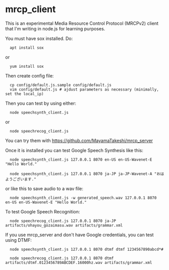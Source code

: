 # mrcp_client

This is an experimental Media Resource Control Protocol (MRCPv2) client that I'm writing in node.js for learning purposes.

You must have sox installed. Do:

```
  apt install sox
```
or
```
  yum install sox
```

Then create config file:
```
  cp config/default.js.sample config/default.js
  vim config/default.js # ajdust parameters as necessary (minimally, set the local_ip)
```

Then you can test by using either:
```
  node speechsynth_client.js
```
or
```
  node speechrecog_client.js
```

You can try them with https://github.com/MayamaTakeshi/mrcp_server

Once it is installed you can test Google Speech Synthesis like this:
```
  node speechsynth_client.js 127.0.0.1 8070 en-US en-US-Wavenet-E "Hello World."

  node speechsynth_client.js 127.0.0.1 8070 ja-JP ja-JP-Wavenet-A "おはようございます."
```
or like this to save audio to a wav file:
```
  node speechsynth_client.js -w generated_speech.wav 127.0.0.1 8070 en-US en-US-Wavenet-E "Hello World."
```

To test Google Speech Recognition:
```
  node speechrecog_client.js 127.0.0.1 8070 ja-JP artifacts/ohayou_gozaimasu.wav artifacts/grammar.xml
```

If you use mrcp_server and don't have Google credentials, you can test using DTMF:
```
  node speechsynth_client.js 127.0.0.1 8070 dtmf dtmf 1234567890abcd*#

  node speechrecog_client.js 127.0.0.1 8070 dtmf artifacts/dtmf.0123456789ABCDEF.16000hz.wav artifacts/grammar.xml
```

